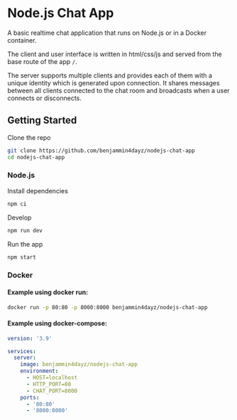 # Node.js Chat App

A basic realtime chat application that runs on Node.js or in a Docker container.

The client and user interface is written in html/css/js and served from the base route of the app `/`.

The server supports multiple clients and provides each of them with a unique identity which is generated upon connection. It shares messages between all clients connected to the chat room and broadcasts when a user connects or disconnects.

## Getting Started

Clone the repo

```bash
git clone https://github.com/benjammin4dayz/nodejs-chat-app
cd nodejs-chat-app
```

### Node.js

Install dependencies

```bash
npm ci
```

Develop

```bash
npm run dev
```

Run the app

```bash
npm start
```

### Docker

<!-- docker build -t nodejs-chat-app . -->

#### Example using docker run:

```bash
docker run -p 80:80 -p 8000:8000 benjammin4dayz/nodejs-chat-app
```

#### Example using docker-compose:

```yaml
version: '3.9'

services:
  server:
    image: benjammin4dayz/nodejs-chat-app
    environment:
      - HOST=localhost
      - HTTP_PORT=80
      - CHAT_PORT=8000
    ports:
      - '80:80'
      - '8000:8000'
```
